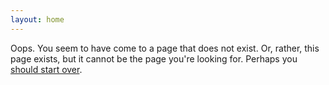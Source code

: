 ```yaml
---
layout: home
---
```


Oops. You seem to have come to a page that does not exist. Or, rather, this page exists, but it cannot be the page you're looking for. Perhaps you [should start over](/).
